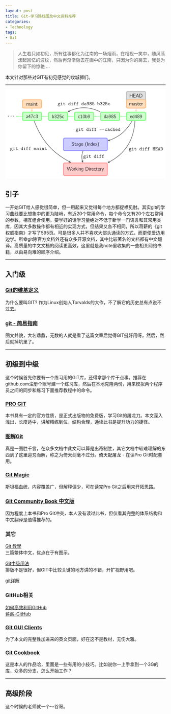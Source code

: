 ```yaml
---
layout: post
title: Git-学习路线图及中文资料推荐
categories:
- Technology
tags:
- Git
---
```



> 人生若只如初见，所有往事都化为江南的一场烟雨，在相视一笑中，随风荡漾起回忆的波纹，然后再渐渐隐去在画中的江南，只因为你的离去，我竟为你留下的惊艳 ...    

本文针对那些对GIT有初见感觉的攻城狮们。

---------------------
![](/media/pic2014/0218-0.png)

## 引子
一开始GIT给人感觉很简单，但一用起来又觉得每个地方都捉襟见肘。其实git的学习曲线要比想象中的更为陡峭，有近20个常用命令，每个命令又有20个左右常用的参数，相互组合使用。要学好的话学习量绝对不低于新学一门语言和其常用类库，因其大多数操作都有相近的实现方式，但结果又各不相同，所以蒋薪的《git权威指南》才写了595页。可是很多人并不喜欢大部头通读的方式，而更便爱边用边学。所幸git除官方文档外还有众多开源文档，其中比较著名的文档都有中文翻译。高质量的中文文档的阅读更高效，这里就是我note里收集的一些相关网络书籍，以由易向难的顺序介绍。

---------------------

## 入门级

### [Git的维基定义](http://zh.wikipedia.org/wiki/Git)
为什么要叫GIT? 作为Linux创始人Torvalds的大作，不了解它的历史总有点说不过去。


### [git - 简易指南](http://rogerdudler.github.io/git-guide/index.zh.html)
图文并貌，大名鼎鼎，无数的人就是看了这篇文章后觉得GIT挺好用呀，然后，然后就掉坑里了。

---------------------
## 初级到中级

这个时候首先你要有一个练习用的GIT库，还得拿那个库干点事。推荐在github.com注册个账号建一个练习库，然后在本地克隆两份，用来模拟两个程序员之间的同步和练习下面推荐教程中的命令。


### [PRO GIT](http://git-scm.com/book/zh)
本书具有一定的官方性质，是正式出版物的免费版，学习Git的屠龙刀。本文深入浅出，长度适中，讲解精练到位，结构合理，通读此书是提升功力的捷径。

 
### [图解Git](http://marklodato.github.io/visual-git-guide/index-zh-cn.html)
真是一图胜千言，在众多文档中此文可以算是出奇制胜，其它文档中较难理解的东西到了这里迎刃而解，称之为倚天剑毫不过分。倚天配屠龙 - 在读Pro Git时配套用。

### [Git Magic](http://www-cs-students.stanford.edu/~blynn/gitmagic/intl/zh_cn/ch02.html)
斯坦福血统，内容覆盖广，但解释偏少，可在读完Pro Git之后用来开拓思路。

### [Git Community Book 中文版](http://gitbook.liuhui998.com/index.html)
因为程度上本书和Pro Git冲突，本人没有读过此书，但仅看其完整的体系结构和中文翻译是值得推荐的。
 

### 其它
[Git 教學](http://blog.gogojimmy.net/2012/01/17/how-to-use-git-1-git-basic/)   
三篇繁体中文，优点在于有图示。 

[Git中级用法](http://blackanger.blog.51cto.com/140924/123399)   
排版不是很好，但GIT中比较关键的地方讲的不错，开扩视野用吧。

[git详解](http://blackanger.blog.51cto.com/140924/123399)

### GitHub相关
[如何高效利用GitHub](http://www.yangzhiping.com/tech/github.html)    
[蒋薪-GitHub](http://www.worldhello.net/gotgithub/)

### [Git GUI Clients](http://git-scm.com/downloads/guis)
为了本文的完整性加进来的英文页面，好在这不是教材，无伤大雅。 

### [Git Cookbook](http://blog.sevenche.com/2014/02/Git-cook-book/)   
这是本人的作品哈，里面是一些有用的小技巧。比如说你一上手拿到一个3G的库，众多的分支，怎么开始工作？

---------------------

## 高级阶段
这个时候的老师就一个～谷哥。

